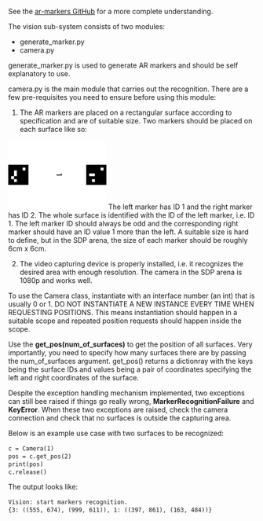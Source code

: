See the <a href="https://github.com/DebVortex/python-ar-markers" target="_blank">ar-markers GitHub</a> for a more complete understanding.

The vision sub-system consists of two modules:

 - generate_marker.py
 - camera.py

generate_marker.py is used to generate AR markers and should be self explanatory to use.

camera.py is the main module that carries out the recognition. There are a few pre-requisites you
need to ensure before using this module:

1. The AR markers are placed on a rectangular surface according to specification and are of suitable size.
Two markers should be placed on each surface like so:
<img src="markers/table1.png" alt="Table with ID 1" width="200"/>
The left marker has ID 1 and the right marker has ID 2. The whole surface is identified with the ID of
the left marker, i.e. ID 1. The left marker ID should always be odd and the corresponding right marker
should have an ID value 1 more than the left.
A suitable size is hard to define, but in the SDP arena, the size of each marker should be roughly 6cm x 6cm.

2. The video capturing device is properly installed, i.e. it recognizes the desired area with enough
resolution. The camera in the SDP arena is 1080p and works well.

To use the Camera class, instantiate with an interface number (an int) that is usually 0 or 1.
DO NOT INSTANTIATE A NEW INSTANCE EVERY TIME WHEN REQUESTING POSITIONS.
This means instantiation should happen in a suitable scope and repeated position requests should
happen inside the scope.

Use the **get_pos(num_of_surfaces)** to get the position of all surfaces. Very importantly, you need to specify
how many surfaces there are by passing the num_of_surfaces argument. get_pos() returns a dictionray with the keys being the surface IDs and values being a pair of coordinates specifying the left and right coordinates of
the surface.

Despite the exception handling mechanism implemented, two exceptions can still bee raised if things go really wrong, **MarkerRecognitionFailure** and **KeyError**. When these two exceptions are raised, check the camera connection and check that no surfaces is outside the capturing area.

Below is an example use case with two surfaces to be recognized:
```
c = Camera(1)
pos = c.get_pos(2)
print(pos)
c.release()
```
 The output looks like:
 ```
 Vision: start markers recognition.
{3: ((555, 674), (999, 611)), 1: ((397, 861), (163, 484))}
```